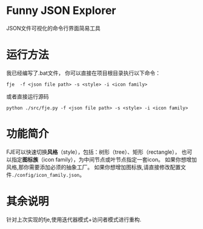 # Funny JSON Explorer
JSON文件可视化的命令行界面简易工具
# 运行方法
我已经编写了.bat文件， 你可以直接在项目根目录执行以下命令：
```
fje  -f <json file path> -s <style> -i <icon family>
```
或者直接运行源码
```
python ./src/fje.py -f <json file path> -s <style> -i <icon family>
```
# 功能简介
FJE可以快速切换**风格**（style），包括：树形（tree）、矩形（rectangle），
也可以指定**图标族**（icon family），为中间节点或叶节点指定一套icon。
如果你想增加风格,那你需要添加必须的抽象工厂。
如果你想增加图标族,请直接修改配置文件`./config/icon_family.json`。
# 其余说明
针对上次实现的fje,使用迭代器模式+访问者模式进行重构.
